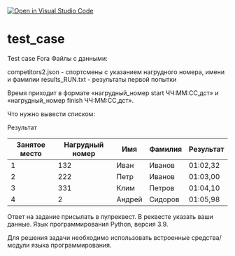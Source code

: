 [![Open in Visual Studio Code](https://classroom.github.com/assets/open-in-vscode-718a45dd9cf7e7f842a935f5ebbe5719a5e09af4491e668f4dbf3b35d5cca122.svg)](https://classroom.github.com/online_ide?assignment_repo_id=11544024&assignment_repo_type=AssignmentRepo)
# test_case
Test case Fora
Файлы с данными:

competitors2.json - спортсмены с указанием нагрудного номера, имени и фамилии
results_RUN.txt - результаты первой попытки
	




Время приходит в формате «нагрудный_номер start ЧЧ:ММ:СС,дст» и «нагрудный_номер finish ЧЧ:ММ:СС,дст».





Что нужно вывести списком:

Результат

| Занятое место | Нагрудный номер | Имя | Фамилия | Результат |
| --- | --- | --- | --- | --- |
| 1 | 132 | Иван | Иванов | 01:02,32 |
| 2 | 222 | Петр | Иванов | 01:03,00 |
| 3 | 331 | Клим | Петров | 01:04,10 |
| 4 | 2	| Андрей | Сидоров | 01:05,98 |


Ответ на задание присылать в пулреквест. В реквесте указать ваши данные.
Язык программирования Python, версия 3.9.

Для решения задачи необходимо использовать встроенные средства/модули языка программирования.
